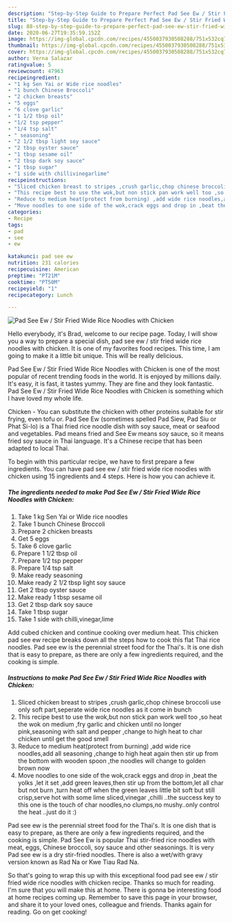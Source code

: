 ```yaml
---
description: "Step-by-Step Guide to Prepare Perfect Pad See Ew / Stir Fried Wide Rice Noodles with Chicken"
title: "Step-by-Step Guide to Prepare Perfect Pad See Ew / Stir Fried Wide Rice Noodles with Chicken"
slug: 88-step-by-step-guide-to-prepare-perfect-pad-see-ew-stir-fried-wide-rice-noodles-with-chicken
date: 2020-06-27T19:35:59.152Z
image: https://img-global.cpcdn.com/recipes/4550037930508288/751x532cq70/pad-see-ew-stir-fried-wide-rice-noodles-with-chicken-recipe-main-photo.jpg
thumbnail: https://img-global.cpcdn.com/recipes/4550037930508288/751x532cq70/pad-see-ew-stir-fried-wide-rice-noodles-with-chicken-recipe-main-photo.jpg
cover: https://img-global.cpcdn.com/recipes/4550037930508288/751x532cq70/pad-see-ew-stir-fried-wide-rice-noodles-with-chicken-recipe-main-photo.jpg
author: Verna Salazar
ratingvalue: 5
reviewcount: 47963
recipeingredient:
- "1 kg Sen Yai or Wide rice noodles"
- "1 bunch Chinese Broccoli"
- "2 chicken breasts"
- "5 eggs"
- "6 clove garlic"
- "1 1/2 tbsp oil"
- "1/2 tsp pepper"
- "1/4 tsp salt"
- " seasoning"
- "2 1/2 tbsp light soy sauce"
- "2 tbsp oyster sauce"
- "1 tbsp sesame oil"
- "2 tbsp dark soy sauce"
- "1 tbsp sugar"
- "1 side with chillivinegarlime"
recipeinstructions:
- "Sliced chicken breast to stripes ,crush garlic,chop chinese broccoli use only soft part,seperate wide rice noodles as it come in bunch"
- "This recipe best to use the wok,but non stick pan work well too ,so heat the wok on medium ,fry garlic and chicken until no longer pink,seasoning with salt and pepper ,change to high heat to char chicken until get the good smell"
- "Reduce to medium heat(protect from burning) ,add wide rice noodles,add all seasoning ,change to high heat again then stir up from the bottom with wooden spoon ,the noodles will change to golden brown now"
- "Move noodles to one side of the wok,crack eggs and drop in ,beat the yolks ,let it set ,add green leaves,then stir up from the bottom,let all char but not burn ,turn heat off when the green leaves little bit soft but still crisp,serve hot with some lime sliced,vinegar ,chilli ..the success key to this one is the touch of char noodles,no clumps,no mushy..only control the heat ..just do it :)"
categories:
- Recipe
tags:
- pad
- see
- ew

katakunci: pad see ew 
nutrition: 231 calories
recipecuisine: American
preptime: "PT21M"
cooktime: "PT50M"
recipeyield: "1"
recipecategory: Lunch

---
```



![Pad See Ew / Stir Fried Wide Rice Noodles with Chicken](https://img-global.cpcdn.com/recipes/4550037930508288/751x532cq70/pad-see-ew-stir-fried-wide-rice-noodles-with-chicken-recipe-main-photo.jpg)

Hello everybody, it's Brad, welcome to our recipe page. Today, I will show you a way to prepare a special dish, pad see ew / stir fried wide rice noodles with chicken. It is one of my favorites food recipes. This time, I am going to make it a little bit unique. This will be really delicious.

Pad See Ew / Stir Fried Wide Rice Noodles with Chicken is one of the most popular of recent trending foods in the world. It is enjoyed by millions daily. It's easy, it is fast, it tastes yummy. They are fine and they look fantastic. Pad See Ew / Stir Fried Wide Rice Noodles with Chicken is something which I have loved my whole life.

Chicken - You can substitute the chicken with other proteins suitable for stir frying, even tofu or. Pad See Ew (sometimes spelled Pad Siew, Pad Siu or Phat Si-Io) is a Thai fried rice noodle dish with soy sauce, meat or seafood and vegetables. Pad means fried and See Ew means soy sauce, so it means fried soy sauce in Thai language. It&#39;s a Chinese recipe that has been adapted to local Thai.


To begin with this particular recipe, we have to first prepare a few ingredients. You can have pad see ew / stir fried wide rice noodles with chicken using 15 ingredients and 4 steps. Here is how you can achieve it.

<!--inarticleads1-->

##### The ingredients needed to make Pad See Ew / Stir Fried Wide Rice Noodles with Chicken:

1. Take 1 kg Sen Yai or Wide rice noodles
1. Take 1 bunch Chinese Broccoli
1. Prepare 2 chicken breasts
1. Get 5 eggs
1. Take 6 clove garlic
1. Prepare 1 1/2 tbsp oil
1. Prepare 1/2 tsp pepper
1. Prepare 1/4 tsp salt
1. Make ready  seasoning
1. Make ready 2 1/2 tbsp light soy sauce
1. Get 2 tbsp oyster sauce
1. Make ready 1 tbsp sesame oil
1. Get 2 tbsp dark soy sauce
1. Take 1 tbsp sugar
1. Take 1 side with chilli,vinegar,lime


Add cubed chicken and continue cooking over medium heat. This chicken pad see ew recipe breaks down all the steps how to cook this flat Thai rice noodles. Pad see ew is the perennial street food for the Thai&#39;s. It is one dish that is easy to prepare, as there are only a few ingredients required, and the cooking is simple. 

<!--inarticleads2-->

##### Instructions to make Pad See Ew / Stir Fried Wide Rice Noodles with Chicken:

1. Sliced chicken breast to stripes ,crush garlic,chop chinese broccoli use only soft part,seperate wide rice noodles as it come in bunch
1. This recipe best to use the wok,but non stick pan work well too ,so heat the wok on medium ,fry garlic and chicken until no longer pink,seasoning with salt and pepper ,change to high heat to char chicken until get the good smell
1. Reduce to medium heat(protect from burning) ,add wide rice noodles,add all seasoning ,change to high heat again then stir up from the bottom with wooden spoon ,the noodles will change to golden brown now
1. Move noodles to one side of the wok,crack eggs and drop in ,beat the yolks ,let it set ,add green leaves,then stir up from the bottom,let all char but not burn ,turn heat off when the green leaves little bit soft but still crisp,serve hot with some lime sliced,vinegar ,chilli ..the success key to this one is the touch of char noodles,no clumps,no mushy..only control the heat ..just do it :)


Pad see ew is the perennial street food for the Thai&#39;s. It is one dish that is easy to prepare, as there are only a few ingredients required, and the cooking is simple. Pad See Ew is popular Thai stir-fried rice noodles with meat, eggs, Chinese broccoli, soy sauce and other seasonings. It is very Pad see ew is a dry stir-fried noodles. There is also a wet/with gravy version known as Rad Na or Kwe Tiau Rad Na. 

So that's going to wrap this up with this exceptional food pad see ew / stir fried wide rice noodles with chicken recipe. Thanks so much for reading. I'm sure that you will make this at home. There is gonna be interesting food at home recipes coming up. Remember to save this page in your browser, and share it to your loved ones, colleague and friends. Thanks again for reading. Go on get cooking!
